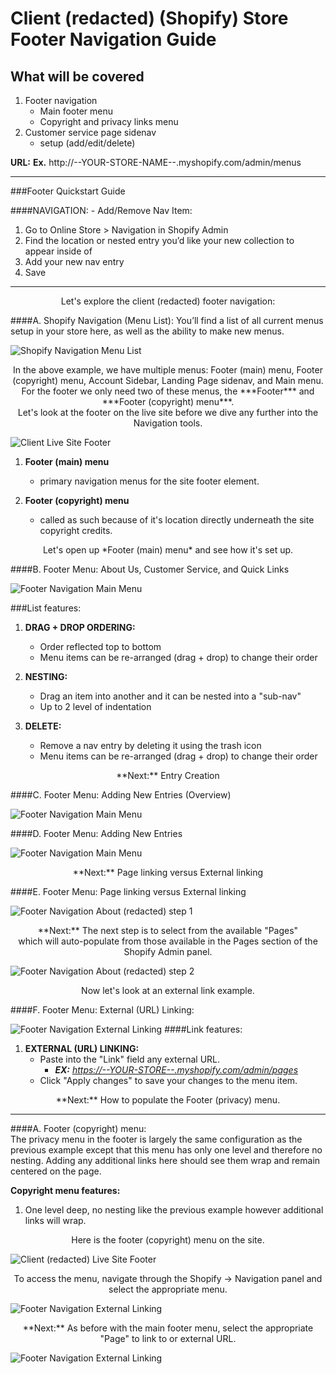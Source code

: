 # Client (redacted) (Shopify) Store Footer Navigation Guide

## What will be covered
1. Footer navigation 
	* Main footer menu
	* Copyright and privacy links menu
2. Customer service page sidenav 
	* setup (add/edit/delete)



**URL:**
**Ex.** http://--YOUR-STORE-NAME--.myshopify.com/admin/menus

***
###Footer Quickstart Guide

####NAVIGATION: - Add/Remove Nav Item:

1. Go to Online Store > Navigation in Shopify Admin
2. Find the location or nested entry you’d like your new collection to appear inside of 
3. Add your new nav entry
4. Save

***

<center>Let's explore the client (redacted) footer navigation:</center>

####A. Shopify Navigation (Menu List): 
You’ll find a list of all current menus setup in your store here, as well as the ability to make new menus.

![Shopify Navigation Menu List](https://i.imgur.com/SuNNgjZ.png)

<center>In the above example, we have multiple menus: Footer (main) menu, Footer (copyright) menu, Account Sidebar, Landing Page sidenav, and Main menu.  For the footer we only need two of these menus, the ***Footer*** and ***Footer (copyright) menu***.</center>

<center>Let's look at the footer on the live site before we dive any further into the Navigation tools.</center>

![Client Live Site Footer](https://i.imgur.com/qIWeMA1.png)

1. **Footer (main) menu**
	- primary navigation menus for the site footer element.

2. **Footer (copyright) menu**
	- called as such because of it's location directly underneath the site copyright credits.

<center>Let's open up *Footer (main) menu* and see how it's set up.</center>

####B. Footer Menu: About Us, Customer Service, and Quick Links

![Footer Navigation Main Menu](https://i.imgur.com/qpkp98c.png)

###List features:
1. **DRAG + DROP ORDERING:**
	- Order reflected top to bottom
	- Menu items can be re-arranged (drag + drop) to change their order

2. **NESTING:**
	- Drag an item into another and it can be nested into a "sub-nav"
	- Up to 2 level of indentation

3. **DELETE:**
	- Remove a nav entry by deleting it using the trash icon
	- Menu items can be re-arranged (drag + drop) to change their order


<center>**Next:** Entry Creation</center>


####C. Footer Menu: Adding New Entries (Overview)

![Footer Navigation Main Menu](https://i.imgur.com/XTQyT4S.png)


####D. Footer Menu: Adding New Entries	

![Footer Navigation Main Menu](https://i.imgur.com/6jZeHsO.png)

<center>**Next:** Page linking versus External linking</center>


####E. Footer Menu: Page linking versus External linking

![Footer Navigation About (redacted) step 1](https://i.imgur.com/yKRzqgT.png)

<center>**Next:**  The next step is to select from the available "Pages" <br />which will auto-populate from those available in the Pages section of the Shopify Admin panel.</center>

![Footer Navigation About (redacted) step 2](https://i.imgur.com/6m7JiVk.png)

<center>Now let's look at an external link example.</center>

####F. Footer Menu: External (URL) Linking:

![Footer Navigation External Linking](https://i.imgur.com/KSaX37L.png)
####Link features:
1. **EXTERNAL (URL) LINKING:**
	- Paste into the "Link" field any external URL.
		- *<strong>EX:</strong> <https://--YOUR-STORE--.myshopify.com/admin/pages>*
	- Click "Apply changes" to save your changes to the menu item.


<center>**Next:** How to populate the Footer (privacy) menu.</center>


***

####A.  Footer (copyright) menu:  
The privacy menu in the footer is largely the same configuration as the previous example except that this menu has only one level and therefore no nesting.  Adding any additional links here should see them wrap and remain centered on the page.

**Copyright menu features:**

1. One level deep, no nesting like the previous example however additional links will wrap.

<center>Here is the footer (copyright) menu on the site.</center>

![Client (redacted) Live Site Footer](https://i.imgur.com/0HRvGgr.png)

<center>To access the menu, navigate through the Shopify -> Navigation panel and select the appropriate menu.</center>

![Footer Navigation External Linking](https://i.imgur.com/tXkPIiE.png)

<center>**Next:**  As before with the main footer menu, select the appropriate "Page" to link to or external URL.</center>

![Footer Navigation External Linking](https://i.imgur.com/scVHktZ.png)